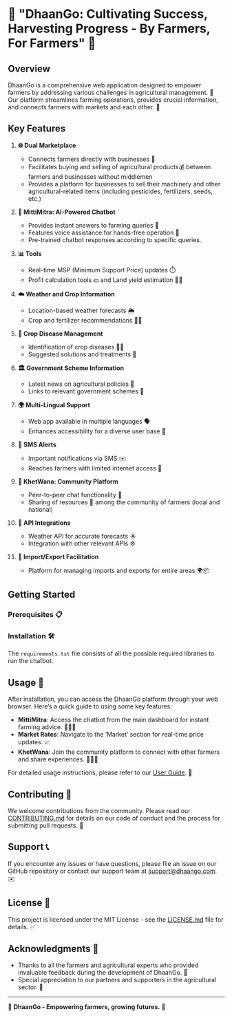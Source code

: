 # 🌾 "DhaanGo: Cultivating Success, Harvesting Progress - By Farmers, For Farmers" 🌾

## Overview

DhaanGo is a comprehensive web application designed to empower farmers by addressing various challenges in agricultural management. 🌱 Our platform streamlines farming operations, provides crucial information, and connects farmers with markets and each other. 🤝

## Key Features

1. **🌐 Dual Marketplace**
   - Connects farmers directly with businesses 🏪
   - Facilitates buying and selling of agricultural products💰 between farmers and businesses without middlemen
   - Provides a platform for businesses to sell their machinery and other agricultural-related items (including pesticides, fertilizers, seeds, etc.)

2. **🤖 MittiMitra: AI-Powered Chatbot**
   - Provides instant answers to farming queries 💬
   - Features voice assistance for hands-free operation 🎤
   - Pre-trained chatbot responses according to specific queries. 

3. **📊 Tools**
   - Real-time MSP (Minimum Support Price) updates ⏱️
   - Profit calculation tools 💵 and Land yield estimation 🌽📐

4. **☁️ Weather and Crop Information**
   - Location-based weather forecasts 🌦️
   - Crop and fertilizer recommendations 🌾💡

5. **🌿 Crop Disease Management**
   - Identification of crop diseases 🌱🦠
   - Suggested solutions and treatments 💊

6. **🏛️ Government Scheme Information**
   - Latest news on agricultural policies 📰
   - Links to relevant government schemes 🔗

7. **🌍 Multi-Lingual Support**
   - Web app available in multiple languages 🗣️
   - Enhances accessibility for a diverse user base 👐

8. **📲 SMS Alerts**
   - Important notifications via SMS ✉️
   - Reaches farmers with limited internet access 📡

9. **🌾 KhetWana: Community Platform**
   - Peer-to-peer chat functionality 💬
   - Sharing of resources 🎥 among the community of farmers (local and national)

11. **🔗 API Integrations**
    - Weather API for accurate forecasts ☀️
    - Integration with other relevant APIs ⚙️

12. **🚢 Import/Export Facilitation**
    - Platform for managing imports and exports for entire areas 🌍📦

## Getting Started

### Prerequisites 📋



### Installation 🛠️

The `requirements.txt` file consists of all the possible required libraries to run the chatbot.

## Usage 🚜

After installation, you can access the DhaanGo platform through your web browser. Here’s a quick guide to using some key features:

- **MittiMitra**: Access the chatbot from the main dashboard for instant farming advice. 🧑‍🌾💬
- **Market Rates**: Navigate to the ‘Market’ section for real-time price updates. 📈
- **KhetWana**: Join the community platform to connect with other farmers and share experiences. 👨‍🌾🤝

For detailed usage instructions, please refer to our [User Guide](link-to-user-guide). 📖

## Contributing 🤝

We welcome contributions from the community. Please read our [CONTRIBUTING.md](link-to-contributing-guide) for details on our code of conduct and the process for submitting pull requests. 🚀

## Support 📞

If you encounter any issues or have questions, please file an issue on our GitHub repository or contact our support team at support@dhaango.com. ✉️

## License 📜

This project is licensed under the MIT License - see the [LICENSE.md](link-to-license) file for details. ✅

## Acknowledgments 🙏

- Thanks to all the farmers and agricultural experts who provided invaluable feedback during the development of DhaanGo. 🌱
- Special appreciation to our partners and supporters in the agricultural sector. 🤝

---

🌾 **DhaanGo - Empowering farmers, growing futures.** 🌱
